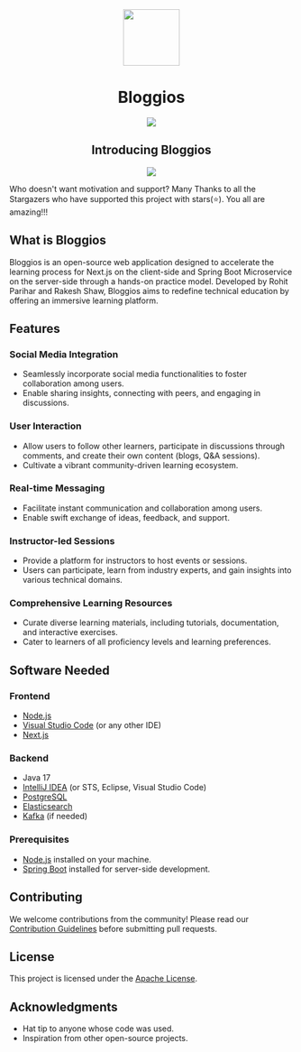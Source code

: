 <div align="center">
<img src="https://github.com/Bloggios-Open-Source/.github/blob/main/profile/bg-accent_rounded.png" height="100" />
</div>

<h1 align="center">Bloggios</h1>

<div align="center">
<img src="https://img.shields.io/badge/all_contributors-4-orange.svg?style=flat-square" />
</div>

<h2 align="center">Introducing Bloggios</h2>
<div align="center">
<img src="https://github.com/Bloggios-Open-Source/.github/blob/main/profile/bloggios-header.png" />
</div>

Who doesn't want motivation and support? Many Thanks to all the Stargazers who have supported this project with stars(⭐). You all are amazing!!!

<h2>What is Bloggios</h2>
Bloggios is an open-source web application designed to accelerate the learning process for Next.js on the client-side and Spring Boot Microservice on the server-side through a hands-on practice model. Developed by Rohit Parihar and Rakesh Shaw, Bloggios aims to redefine technical education by offering an immersive learning platform.

## Features

### Social Media Integration
- Seamlessly incorporate social media functionalities to foster collaboration among users.
- Enable sharing insights, connecting with peers, and engaging in discussions.

### User Interaction
- Allow users to follow other learners, participate in discussions through comments, and create their own content (blogs, Q&A sessions).
- Cultivate a vibrant community-driven learning ecosystem.

### Real-time Messaging
- Facilitate instant communication and collaboration among users.
- Enable swift exchange of ideas, feedback, and support.

### Instructor-led Sessions
- Provide a platform for instructors to host events or sessions.
- Users can participate, learn from industry experts, and gain insights into various technical domains.

### Comprehensive Learning Resources
- Curate diverse learning materials, including tutorials, documentation, and interactive exercises.
- Cater to learners of all proficiency levels and learning preferences.

## Software Needed

### Frontend
- [Node.js](https://nodejs.org/)
- [Visual Studio Code](https://code.visualstudio.com/) (or any other IDE)
- [Next.js](https://nextjs.org/)

### Backend
- Java 17
- [IntelliJ IDEA](https://www.jetbrains.com/idea/) (or STS, Eclipse, Visual Studio Code)
- [PostgreSQL](https://www.postgresql.org/)
- [Elasticsearch](https://www.elastic.co/elasticsearch/)
- [Kafka](https://kafka.apache.org/) (if needed)

### Prerequisites
- [Node.js](https://nodejs.org/) installed on your machine.
- [Spring Boot](https://spring.io/projects/spring-boot) installed for server-side development.

## Contributing
We welcome contributions from the community! Please read our [Contribution Guidelines](https://github.com/Bloggios-Open-Source/.github/blob/main/profile/CONTRIBUTING.md) before submitting pull requests.

## License
This project is licensed under the [Apache License](LICENSE).

## Acknowledgments
- Hat tip to anyone whose code was used.
- Inspiration from other open-source projects.

